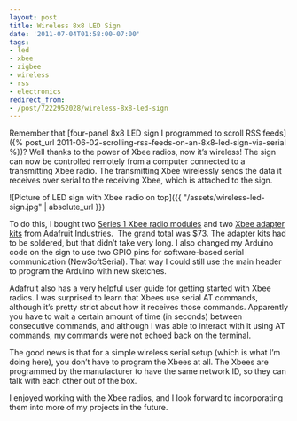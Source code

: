 ```yaml
---
layout: post
title: Wireless 8x8 LED Sign
date: '2011-07-04T01:58:00-07:00'
tags:
- led
- xbee
- zigbee
- wireless
- rss
- electronics
redirect_from:
- /post/7222952028/wireless-8x8-led-sign
---
```


Remember that [four-panel 8x8 LED sign I programmed to scroll RSS feeds]({% post_url 2011-06-02-scrolling-rss-feeds-on-an-8x8-led-sign-via-serial %})? Well thanks to the power of Xbee radios, now it’s wireless! The sign can now be controlled remotely from a computer connected to a transmitting Xbee radio. The transmitting Xbee wirelessly sends the data it receives over serial to the receiving Xbee, which is attached to the sign.

![Picture of LED sign with Xbee radio on top]({{ "/assets/wireless-led-sign.jpg" | absolute_url }})

To do this, I bought two [Series 1 Xbee radio modules](http://www.adafruit.com/products/128) and two [Xbee adapter kits](http://www.adafruit.com/products/126) from Adafruit Industries.  The grand total was $73. The adapter kits had to be soldered, but that didn’t take very long. I also changed my Arduino code on the sign to use two GPIO pins for software-based serial communication (NewSoftSerial). That way I could still use the main header to program the Arduino with new sketches.

Adafruit also has a very helpful [user guide](http://www.ladyada.net/make/xbee/usermanual.html) for getting started with Xbee radios. I was surprised to learn that Xbees use serial AT commands, although it’s pretty strict about how it receives those commands. Apparently you have to wait a certain amount of time (in seconds) between consecutive commands, and although I was able to interact with it using AT commands, my commands were not echoed back on the terminal.

The good news is that for a simple wireless serial setup (which is what I’m doing here), you don’t have to program the Xbees at all. The Xbees are programmed by the manufacturer to have the same network ID, so they can talk with each other out of the box.

I enjoyed working with the Xbee radios, and I look forward to incorporating them into more of my projects in the future.
